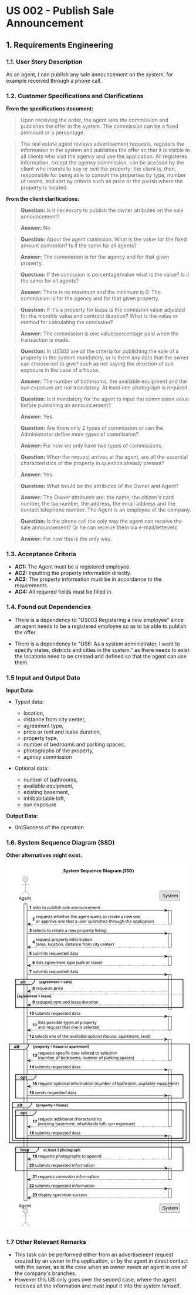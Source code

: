 # US 002 - Publish Sale Announcement 

## 1. Requirements Engineering


### 1.1. User Story Description


As an agent, I can publish any sale announcement on the system, for
example received through a phone call.



### 1.2. Customer Specifications and Clarifications 


**From the specifications document:**

>	Upon receiving the order, the agent sets the commission and publishes the offer in the system. The commission can be a fixed ammount or a percentage.

>	The real estate agent reviews advertisement requests, registers the information in the system and publishes the offer so that it is visible to all clients who visit the agency and use the application. All registeres information, except the agency commission, can be acessed by the client who intends to buy or rent the property: the client is, then, responsible for being able to consult the properties by type, number of rooms, and sort by criteria such as price or the parish where the property is located. 




**From the client clarifications:**

> **Question:** Is it necessary to publish the owner atributes on the sale announcement? 
> 
> **Answer:** No

> **Question:** About the agent comission. What is the value for the fixed amount comission? Is it the same for all agents?
>
> **Answer:** The commission is for the agency and for that given property.


> **Question:** If the comission is percentage/value what is the value? Is it the same for all agents?
>
> **Answer:** There is no maximum and the minimum is 0. The commission is for the agency and for that given property. 


> **Question:** If it's a property for lease is the comission value adjusted for the monthly value and contract duration? What is the value or method for calculating the comission?
>
> **Answer:** The commission is one value/percentage paid when the transaction is made.


> **Question:** In USS02 are all the criteria for publishing the sale of a property in the system mandatory, or is there any data that the owner can choose not to give? such as not saying the direction of sun exposure in the case of a house.
>
> **Answer:** The number of bathrooms, the available equipment and the sun exposure are not mandatory. At least one photograph is required.



> **Question:** Is it mandatory for the agent to input the commission value before publishing an announcement?
>
> **Answer:** Yes.


> **Question:** Are there only 2 types of commission or can the Administrator define more types of commission?
>
> **Answer:** For now we only have two types of commissions.


> **Question:** When the request arrives at the agent, are all the essential characteristics of the property in question already present?
>
> **Answer:** Yes.


> **Question:** What would be the attributes of the Owner and Agent?
>
> **Answer:** The Owner attributes are: the name, the citizen's card number, the tax number, the address, the email address and the contact
telephone number. The Agent is an employee of the company.


> **Question:** Is the phone call the only way the agent can receive the sale announcement? Or he can receive them via e-mail/letter/etc
>
> **Answer:** For now this is the only way. 

### 1.3. Acceptance Criteria


* **AC1:** The Agent must be a registered employee.
* **AC2:** Inputting the property information directly.
* **AC3:** The property information must be in accordance to the requirements.
* **AC4:** All required fields must be filled in.


### 1.4. Found out Dependencies


* There is a dependency to "US003 Registering a new employee" since an agent needs to be a registered employee so as to be able to publish the offer.

* There is a dependency to "US6: As a system administrator, I want to specify states, districts and cities in the system." as there needs to exist the locations need to be created and defined so that the agent can use them.


### 1.5 Input and Output Data


**Input Data:**

* Typed data:
    * location,
    * distance from city center,
    * agreement type,
    * price or rent and lease duration,
    * property type,
    * number of bedrooms and parking spaces,
    * photographs of the property,
	* agency commission
  
* Optional data:
    * number of bathrooms,
    * available equipment,
    * existing basement,
	* inhibabitable loft,
	* sun exposure


**Output Data:**

* (In)Success of the operation

### 1.6. System Sequence Diagram (SSD)

**Other alternatives might exist.**

![System Sequence Diagram - Alternative One](svg/us002-system-sequence-diagram.svg)

### 1.7 Other Relevant Remarks

* This task can be performed either from an advertisement request created by an owner in the application, or by the agent in direct contact with the owner, as is the case when an owner meets an agent in one of the company's branches. 
* However this US only goes over the second case, where the agent receives all the information and must input it into the system himself.